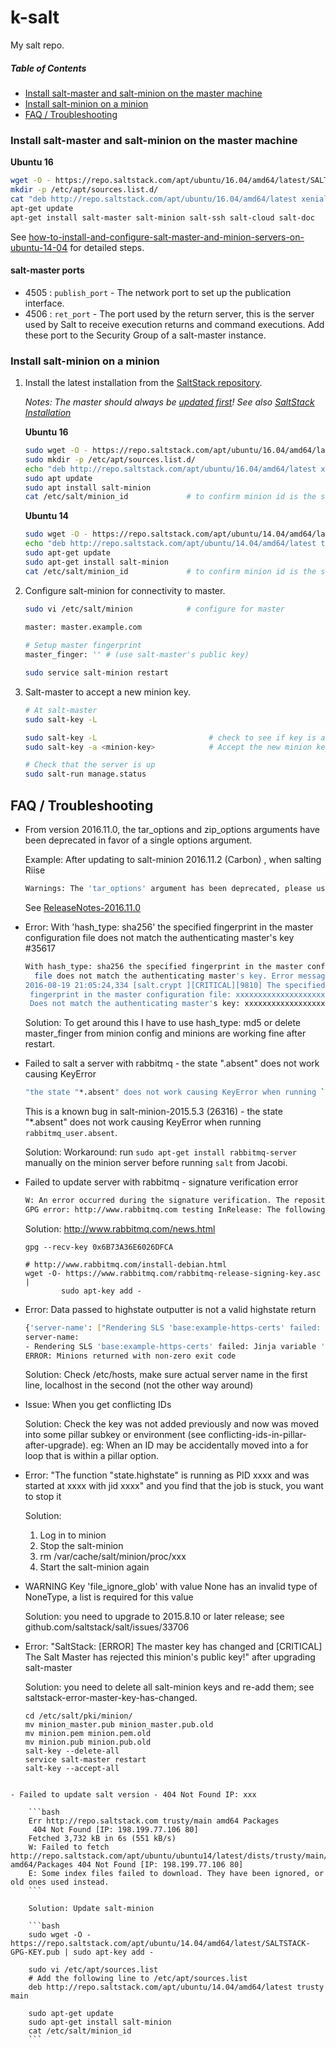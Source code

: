 # k-salt

My salt repo.

##### Table of Contents

- [Install salt-master and salt-minion on the master machine](#install-salt-master-and-salt-minion-on-the-master-machine)
- [Install salt-minion on a minion](#install-salt-minion-on-a-minion)
- [FAQ / Troubleshooting](#faq---troubleshooting)


### Install salt-master and salt-minion on the master machine

   **Ubuntu 16**

   ```bash
   wget -O - https://repo.saltstack.com/apt/ubuntu/16.04/amd64/latest/SALTSTACK-GPG-KEY.pub | sudo apt-key add -
   mkdir -p /etc/apt/sources.list.d/
   cat "deb http://repo.saltstack.com/apt/ubuntu/16.04/amd64/latest xenial main" >> /etc/apt/sources.list.d/saltstack.list
   apt-get update
   apt-get install salt-master salt-minion salt-ssh salt-cloud salt-doc
   ```

See [how-to-install-and-configure-salt-master-and-minion-servers-on-ubuntu-14-04](https://www.digitalocean.com/community/tutorials/how-to-install-and-configure-salt-master-and-minion-servers-on-ubuntu-14-04)
  for detailed steps.

#### salt-master ports

- 4505 : `publish_port` - The network port to set up the publication interface.
- 4506 : `ret_port` - The port used by the return server, this is the server used
 by Salt to receive execution returns and command executions.
 Add these port to the Security Group of a salt-master instance. 

### Install salt-minion on a minion

1. Install the latest installation from the [SaltStack repository](https://repo.saltstack.com/#ubuntu).

   *Notes: The master should always be [updated first](https://docs.saltstack.com/en/latest/topics/installation/index.html#upgrading-salt)!
   See also [SaltStack Installation](https://docs.saltstack.com/en/latest/topics/installation/ubuntu.html)*

   **Ubuntu 16**

   ```bash
   sudo wget -O - https://repo.saltstack.com/apt/ubuntu/16.04/amd64/latest/SALTSTACK-GPG-KEY.pub | sudo apt-key add -
   sudo mkdir -p /etc/apt/sources.list.d/
   echo "deb http://repo.saltstack.com/apt/ubuntu/16.04/amd64/latest xenial main" >> /etc/apt/sources.list.d/saltstack.list
   sudo apt update
   sudo apt install salt-minion
   cat /etc/salt/minion_id             # to confirm minion id is the same as hostname
   ```

   **Ubuntu 14**
    
   ```bash
   sudo wget -O - https://repo.saltstack.com/apt/ubuntu/14.04/amd64/latest/SALTSTACK-GPG-KEY.pub | sudo apt-key add -
   echo "deb http://repo.saltstack.com/apt/ubuntu/14.04/amd64/latest trusty main" >> /etc/apt/sources.list
   sudo apt-get update
   sudo apt-get install salt-minion
   cat /etc/salt/minion_id             # to confirm minion id is the same as hostname
   ```

1. Configure salt-minion for connectivity to master.

   ```bash
   sudo vi /etc/salt/minion            # configure for master
  
   master: master.example.com

   # Setup master fingerprint
   master_finger: '' # (use salt-master's public key)

   sudo service salt-minion restart
   ```

1. Salt-master to accept a new minion key.

   ```bash
   # At salt-master
   sudo salt-key -L

   sudo salt-key -L                         # check to see if key is available
   sudo salt-key -a <minion-key>            # Accept the new minion key

   # Check that the server is up
   sudo salt-run manage.status
   ```
   
## FAQ / Troubleshooting

- From version 2016.11.0, the tar_options and zip_options arguments have been deprecated in favor of a single options argument.

    Example: After updating to salt-minion 2016.11.2 (Carbon) , when salting Riise
    
    ```bash
    Warnings: The 'tar_options' argument has been deprecated, please use 'options' instead.
    ```
    
    See [ReleaseNotes-2016.11.0](https://docs.saltstack.com/en/latest/topics/releases/2016.11.0.html)
    
- Error: With 'hash_type: sha256' the specified fingerprint in the master configuration file does not match the authenticating master's key #35617

    ```bash
    With hash_type: sha256 the specified fingerprint in the master configuration
      file does not match the authenticating master's key. Error message:
    2016-08-19 21:05:24,334 [salt.crypt ][CRITICAL][9810] The specified
     fingerprint in the master configuration file: xxxxxxxxxxxxxxxxxxxxxxxxxx 
     Does not match the authenticating master's key: xxxxxxxxxxxxxxxxxxxxxxxxxxxxxxxxxxxxxxxxxxxxxxxxxxxxxxxxxxxxxxxxxxxxxxx
    ```
    
    Solution: To get around this I have to use hash_type: md5 or delete master_finger from minion config and minions are working fine after restart.


- Failed to salt a server with rabbitmq - the state ".absent" does not work causing KeyError

    ```bash
    "the state "*.absent" does not work causing KeyError when running `rabbitmq_user.absent`."
    ```
    
    This is a known bug in salt-minion-2015.5.3 (26316) - the state "*.absent" does not work causing KeyError when running `rabbitmq_user.absent`.
    
    Solution: Workaround: run `sudo apt-get install rabbitmq-server` manually on the minion server before running `salt` from Jacobi.

- Failed to update server with rabbitmq - signature verification error 

    ```bash
    W: An error occurred during the signature verification. The repository is not updated and the previous index files will be used. 
    GPG error: http://www.rabbitmq.com testing InRelease: The following signatures couldn't be verified because the public key is not available: NO_PUBKEY 6B73A36E6026DFCA
    ```
    
    Solution: http://www.rabbitmq.com/news.html
    
    ```
    gpg --recv-key 0x6B73A36E6026DFCA
     
    # http://www.rabbitmq.com/install-debian.html
    wget -O- https://www.rabbitmq.com/rabbitmq-release-signing-key.asc |
            sudo apt-key add -
    ```

- Error: Data passed to highstate outputter is not a valid highstate return

    ```bash
    {'server-name': ["Rendering SLS 'base:example-https-certs' failed: Jinja variable 'str object' has no attribute 'some_tag'"]}
    server-name:
    - Rendering SLS 'base:example-https-certs' failed: Jinja variable 'str object' has no attribute 'some_tag'
    ERROR: Minions returned with non-zero exit code
    ```

    Solution: Check /etc/hosts, make sure actual server name in the first line, localhost in the second (not the other way around)

- Issue: When you get conflicting IDs

    Solution: Check the key was not added previously and now was moved into some pillar subkey or environment (see conflicting-ids-in-pillar-after-upgrade). eg: When an ID may be accidentally moved into a for loop that is within a pillar option.

- Error: "The function "state.highstate" is running as PID xxxx and was started at xxxx with jid xxxx" and you find that the job is stuck, you want to stop it

    Solution:
    1. Log in to minion
    1. Stop the salt-minion
    1. rm /var/cache/salt/minion/proc/xxx
    1. Start the salt-minion again

- WARNING Key 'file_ignore_glob' with value None has an invalid type of NoneType, a list is required for this value

    Solution: you need to upgrade to 2015.8.10 or later release; see github.com/saltstack/salt/issues/33706

- Error: "SaltStack: [ERROR] The master key has changed and [CRITICAL] The Salt Master has rejected this minion's public key!" after upgrading salt-master

    Solution: you need to delete all salt-minion keys and re-add them; see saltstack-error-master-key-has-changed.
    
    ```
    cd /etc/salt/pki/minion/
    mv minion_master.pub minion_master.pub.old
    mv minion.pem minion.pem.old
    mv minion.pub minion.pub.old
    salt-key --delete-all
    service salt-master restart 
    salt-key --accept-all
```

- Failed to update salt version - 404 Not Found IP: xxx

    ```bash
    Err http://repo.saltstack.com trusty/main amd64 Packages
     404 Not Found [IP: 198.199.77.106 80]
    Fetched 3,732 kB in 6s (551 kB/s)
    W: Failed to fetch http://repo.saltstack.com/apt/ubuntu/ubuntu14/latest/dists/trusty/main/binary-amd64/Packages 404 Not Found [IP: 198.199.77.106 80]
    E: Some index files failed to download. They have been ignored, or old ones used instead.
    ```
    
    Solution: Update salt-minion
    
    ```bash
    sudo wget -O - https://repo.saltstack.com/apt/ubuntu/14.04/amd64/latest/SALTSTACK-GPG-KEY.pub | sudo apt-key add -
      
    sudo vi /etc/apt/sources.list
    # Add the following line to /etc/apt/sources.list
    deb http://repo.saltstack.com/apt/ubuntu/14.04/amd64/latest trusty main
      
    sudo apt-get update
    sudo apt-get install salt-minion
    cat /etc/salt/minion_id
    ```
